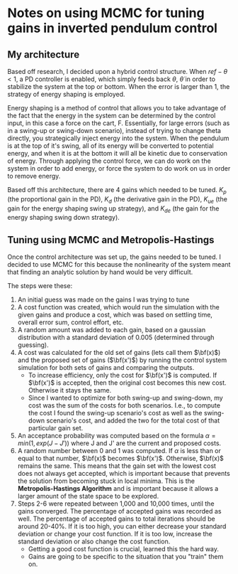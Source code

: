 # Notes on using MCMC for tuning gains in inverted pendulum control

## My architecture

Based off research, I decided upon a hybrid control structure. When $ref - \theta < 1$, a PD controller is enabled, which simply feeds back $\theta$, $\dot \theta$ in order to stabilize the system at the top or bottom. When the error is larger than 1, the strategy of energy shaping is employed.

Energy shaping is a method of control that allows you to take advantage of the fact that the energy in the system can be determined by the control input, in this case a force on the cart, F. Essentially, for large errors (such as in a swing-up or swing-down scenario), instead of trying to change theta directly, you strategically inject energy into the system. When the pendulum is at the top of it's swing, all of its energy will be converted to potential energy, and when it is at the bottom it will all be kinetic due to conservation of energy. Through applying the control force, we can do work on the system in order to add energy, or force the system to do work on us in order to remove energy.

Based off this architecture, there are 4 gains which needed to be tuned. $K_p$ (the proportional gain in the PD), $K_d$ (the derivative gain in the PD), $K_{ue}$ (the gain for the energy shaping swing up strategy), and $K_{de}$ (the gain for the energy shaping swing down strategy).

## Tuning using MCMC and Metropolis-Hastings
Once the control architecture was set up, the gains needed to be tuned. I decided to use MCMC for this because the nonlinearity of the system meant that finding an analytic solution by hand would be very difficult.

The steps were these:
1. An initial guess was made on the gains I was trying to tune
2. A cost function was created, which would run the simulation with the given gains and produce a cost, which was based on settling time, overall error sum, control effort, etc.
3. A random amount was added to each gain, based on a gaussian distribution with a standard deviation of 0.005 (determined through guessing).
4. A cost was calculated for the old set of gains (lets call them $\bf(x)$) and the proposed set of gains ($\bf(x')$) by running the control system simulation for both sets of gains and comparing the outputs.
    - To increase efficiency, only the cost for $\bf(x')$ is computed. If $\bf(x')$ is accepted, then the original cost becomes this new cost. Otherwise it stays the same.
    - Since I wanted to optimize for both swing-up and swing-down, my cost was the sum of the costs for both scenarios. I.e., to compute the cost I found the swing-up scenario's cost as well as the swing-down scenario's cost, and added the two for the total cost of that particular gain set.
5. An acceptance probability was computed based on the formula $\alpha = min(1, exp(J - J'))$ where J and J' are the current and proposed costs.
6. A random number between 0 and 1 was computed. If $\alpha$ is less than or equal to that number, $\bf(x)$ becomes $\bf(x')$. Otherwise, $\bf(x)$ remains the same. This means that the gain set with the lowest cost does not always get accepted, which is important because that prevents the solution from becoming stuck in local minima. This is the **Metropolis-Hastings Algorithm** and is important because it allows a larger amount of the state space to be explored.
7. Steps 2-6 were repeated between 1,000 and 10,000 times, until the gains converged. The percentage of accepted gains was recorded as well. The percentage of accepted gains to total iterations should be around 20-40%. If it is too high, you can either decrease your standard deviation or change your cost function. If it is too low, increase the standard deviation or also change the cost function.
    - Getting a good cost function is crucial, learned this the hard way.
    - Gains are going to be specific to the situation that you "train" them on.
